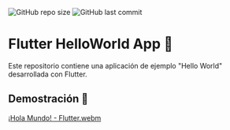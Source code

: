 ![GitHub repo size](https://img.shields.io/github/repo-size/KevinJG994/Flutter_HelloWorld) ![GitHub last commit](https://img.shields.io/github/last-commit/KevinJG994/Flutter_HelloWorld)

# Flutter HelloWorld App 👋

Este repositorio contiene una aplicación de ejemplo "Hello World" desarrollada con Flutter.

## Demostración 🎥
[¡Hola Mundo! - Flutter.webm](https://github.com/KevinJG994/Flutter_HelloWorld/assets/96546093/2eced20a-8198-4471-852a-8a6199625660)
